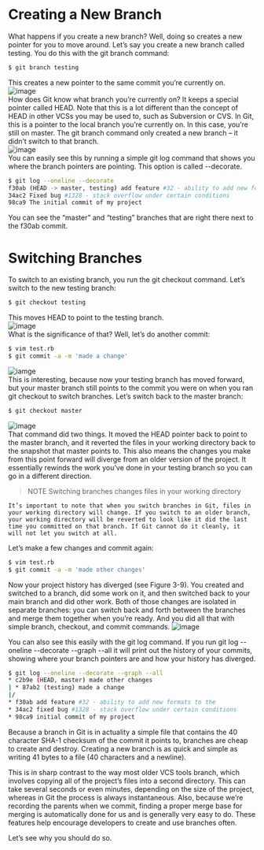 # Creating a New Branch
What happens if you create a new branch? Well, doing so creates a new pointer for you to move around. Let’s say you create a new branch called testing. You do this with the git branch command:
``` bash
$ git branch testing
```
This creates a new pointer to the same commit you’re currently on.   
![image](/img/five.png)  
How does Git know what branch you’re currently on? It keeps a special pointer called HEAD. Note that this is a lot different than the concept of HEAD in other VCSs you may be used to, such as Subversion or CVS. In Git, this is a pointer to the local branch you’re currently on. In this case, you’re still on master. The git branch command only created a new branch – it didn’t switch to that branch.  
![image](/img/six.png)   
You can easily see this by running a simple git log command that shows you where the branch pointers are pointing. This option is called --decorate.
``` bash
$ git log --oneline --decorate
f30ab (HEAD -> master, testing) add feature #32 - ability to add new formats to the central interface
34ac2 Fixed bug #1328 - stack overflow under certain conditions
98ca9 The initial commit of my project
```
You can see the “master” and “testing” branches that are right there next to the f30ab commit.

# Switching Branches
To switch to an existing branch, you run the git checkout command. Let’s switch to the new testing branch:
``` bash
$ git checkout testing
```
This moves HEAD to point to the testing branch.  
![image](/img/seven.png)  
What is the significance of that? Well, let’s do another commit:
``` bash
$ vim test.rb
$ git commit -a -m 'made a change'
```
![iamge](/img/eight.png)  
This is interesting, because now your testing branch has moved forward, but your master branch still points to the commit you were on when you ran git checkout to switch branches. Let’s switch back to the master branch:
``` bash
$ git checkout master
```
![image](/img/night.png)  
That command did two things. It moved the HEAD pointer back to point to the master branch, and it reverted the files in your working directory back to the snapshot that master points to. This also means the changes you make from this point forward will diverge from an older version of the project. It essentially rewinds the work you’ve done in your testing branch so you can go in a different direction.

>	NOTE
	Switching branches changes files in your working directory

	It’s important to note that when you switch branches in Git, files in your working directory will change. If you switch to an older branch, your working directory will be reverted to look like it did the last time you committed on that branch. If Git cannot do it cleanly, it will not let you switch at all.

Let’s make a few changes and commit again:
``` bash
$ vim test.rb
$ git commit -a -m 'made other changes'
```
Now your project history has diverged (see Figure 3-9). You created and switched to a branch, did some work on it, and then switched back to your main branch and did other work. Both of those changes are isolated in separate branches: you can switch back and forth between the branches and merge them together when you’re ready. And you did all that with simple branch, checkout, and commit commands.
![image](/img/ten.png)   

You can also see this easily with the git log command. If you run git log --oneline --decorate --graph --all it will print out the history of your commits, showing where your branch pointers are and how your history has diverged.
``` bash
$ git log --oneline --decorate --graph --all
* c2b9e (HEAD, master) made other changes
| * 87ab2 (testing) made a change
|/
* f30ab add feature #32 - ability to add new formats to the
* 34ac2 fixed bug #1328 - stack overflow under certain conditions
* 98ca9 initial commit of my project
```
Because a branch in Git is in actuality a simple file that contains the 40 character SHA-1 checksum of the commit it points to, branches are cheap to create and destroy. Creating a new branch is as quick and simple as writing 41 bytes to a file (40 characters and a newline).

This is in sharp contrast to the way most older VCS tools branch, which involves copying all of the project’s files into a second directory. This can take several seconds or even minutes, depending on the size of the project, whereas in Git the process is always instantaneous. Also, because we’re recording the parents when we commit, finding a proper merge base for merging is automatically done for us and is generally very easy to do. These features help encourage developers to create and use branches often.

Let’s see why you should do so.
